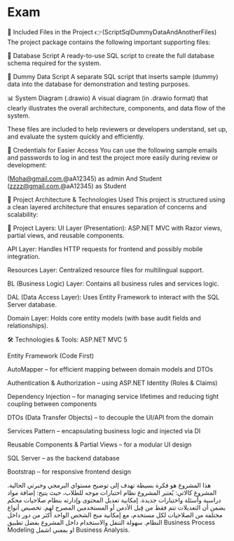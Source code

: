 # Exam
📁 Included Files in the Project 👉(ScriptSqlDummyDataAndAnotherFiles)
The project package contains the following important supporting files:

📄 Database Script
A ready-to-use SQL script to create the full database schema required for the system.

📄 Dummy Data Script
A separate SQL script that inserts sample (dummy) data into the database for demonstration and testing purposes.

📊 System Diagram (.drawio)
A visual diagram (in .drawio format) that clearly illustrates the overall architecture, components, and data flow of the system.

These files are included to help reviewers or developers understand, set up, and evaluate the system quickly and efficiently.

🔐 Credentials for Easier Access
You can use the following sample emails and passwords to log in and test the project more easily during review or development:

(Moha@gmail.com,@aA12345) as admin And Student
(zzzz@gmail.com,@aA12345) as Student

🧱 Project Architecture & Technologies Used
This project is structured using a clean layered architecture that ensures separation of concerns and scalability:

📁 Project Layers:
UI Layer (Presentation): ASP.NET MVC with Razor views, partial views, and reusable components.

API Layer: Handles HTTP requests for frontend and possibly mobile integration.

Resources Layer: Centralized resource files for multilingual support.

BL (Business Logic) Layer: Contains all business rules and services logic.

DAL (Data Access Layer): Uses Entity Framework to interact with the SQL Server database.

Domain Layer: Holds core entity models (with base audit fields and relationships).

🛠️ Technologies & Tools:
ASP.NET MVC 5

Entity Framework (Code First)

AutoMapper – for efficient mapping between domain models and DTOs

Authentication & Authorization – using ASP.NET Identity (Roles & Claims)

Dependency Injection – for managing service lifetimes and reducing tight coupling between components

DTOs (Data Transfer Objects) – to decouple the UI/API from the domain

Services Pattern – encapsulating business logic and injected via DI

Reusable Components & Partial Views – for a modular UI design

SQL Server – as the backend database

Bootstrap – for responsive frontend design

هذا المشروع هو فكرة بسيطة تهدف إلى توضيح مستواي البرمجي وخبرتي الحالية.
المشروع كالاتي:
يُعتبر المشروع نظام اختبارات موجه للطلاب، حيث يتيح:
إضافة مواد دراسية وأسئلة واختبارات جديدة.
إمكانية تعديل المحتوى وإدارته بنظام صلاحيات محكم يضمن أن التعديلات تتم فقط من قِبل الأدمن أو المستخدمين المصرح لهم.
تخصيص أنواع مختلفة من الصلاحيات لكل مستخدم، مع إمكانية منح الشخص الواحد أكثر من دور داخل النظام.
سهولة التنقل والاستخدام داخل المشروع بفضل تطبيق  Business Process Modeling او بمعني اشمل Business Analysis.
